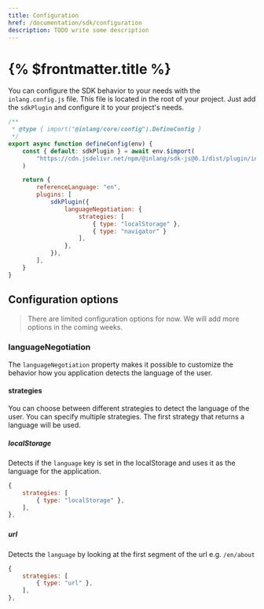 ```yaml
---
title: Configuration
href: /documentation/sdk/configuration
description: TODO write some description
---
```


# {% $frontmatter.title %}

You can configure the SDK behavior to your needs with the `inlang.config.js` file. This file is located in the root of your project. Just add the `sdkPlugin` and configure it to your project's needs.

```js
/**
 * @type { import("@inlang/core/config").DefineConfig }
 */
export async function defineConfig(env) {
	const { default: sdkPlugin } = await env.$import(
		"https://cdn.jsdelivr.net/npm/@inlang/sdk-js@0.1/dist/plugin/index.js",
	)

	return {
		referenceLanguage: "en",
		plugins: [
			sdkPlugin({
				languageNegotiation: {
					strategies: [
						{ type: "localStorage" },
						{ type: "navigator" }
					],
				},
			}),
		],
	}
}
```

## Configuration options

> There are limited configuration options for now. We will add more options in the coming weeks.

### languageNegotiation

The `languageNegotiation` property makes it possible to customize the behavior how you application detects the language of the user.

#### strategies

You can choose between different strategies to detect the language of the user. You can specify multiple strategies. The first strategy that returns a language will be used.

##### **localStorage**

Detects if the `language` key is set in the localStorage and uses it as the language for the application.

```js
{
	strategies: [
		{ type: "localStorage" },
	],
},
```

<!-- ###

##### **navigator**

Detects the preferred `languages` the user has enabled in his browser.

```js
{
	strategies: [
		{ type: "navigator" },
	],
},
``` -->

###

##### **url**

Detects the `language` by looking at the first segment of the url e.g. `/en/about`

```js
{
	strategies: [
		{ type: "url" },
	],
},
```

<!-- ###

##### **acceptLanguageHeader**

Detects the user's preferred `languages` the browser sends to the server.

```js
{
	strategies: [
		{ type: "acceptLanguageHeader" },
	],
},
``` -->
